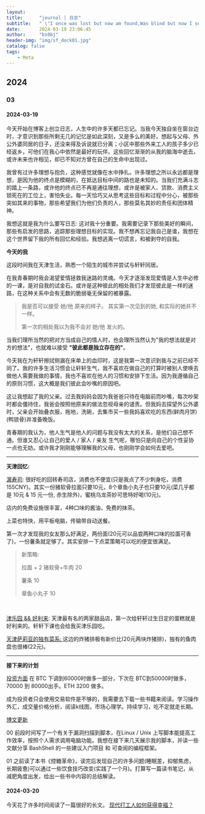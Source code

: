```yaml
---
layout:     
title:      "journal | 日志"
subtitle:   " \"I once was lost but now am found,Was blind but now I see. \""
date:       2024-03-19 23:06:45
author:     "bs0bj"
header-img: "img/sf_dock01.jpg"
catalog: false
tags:
    - Meta
---
```


## 2024

### 03

#### 2024-03-19

今天开始在博客上创立日志，人生中的许多天都已忘记。当我今天独自坐在窗台边时，才意识到那些所剩无几的记忆是如此深刻，又是多么的美好。想起与父母、外公外婆同居的日子，还没来得及诉说就已分离；小区中那些外来工人的孩子多少已经返乡，可他们在我心中依然是最好的玩伴。这些回忆渐渐的从我的脑海中逝去，或许未来也许相见，却已不知对方曾在自己的生命中出现过。

我曾有过许多理想与抱负，这种感觉就像在水中挣扎。许多理想之所以永远都是理想，是因为他的终点是模糊的，在抵达目标中间的路也是未知的。当我们充满斗志的踏上一条路，或许他的终点已不再是通往理想，或许是被家人、贷款、消费主义锁死在的工位上，害怕失业。每一天恰巧又从思考这些目标和过程中分心，被那些突如其来的事物，那些希望我们为他们负责的人，那些莫名其妙的责任和团体精神。

我想这就是我为什么要写日志: 这对我十分重要。我需要记录下那些美好的瞬间，那些有启发的思路，追踪那些理想目标的实现。我不想再忘记我自己是谁，我想在这个世界留下我的所有回忆和经验。我想逃离一切谎言，和被剥夺的自我。

**今天的我**

这段时间我在天津生活，熟悉一个陌生的城市并尝试与轩轩同居。

在我青春期时我会渴望爱情拯救我迷路的灵魂。今天才逐渐发现爱情是人生中必修的一课，是对自我的试金石。或许是这种彼此的相处我们才发现彼此是一样的迷路，在这种关系中会有无数的脆弱毫无保留的被暴露。

> 我是否可以接受 她/他 原来的样子。
> 其实第一次见到的她, 和实际的她并不一样。
> 
> 第一次的相处我以为我不会对 她/他 发火的。

当我们理所当然的把对方当成自己的情人时，也会理所当然认为"我的想法就是对方的想法"，也就难以接受 **"彼此都是独立存在的"**。

今天我在为轩轩擦拭侧漏在床单上的血印时，这是我第一次意识到我与之前已经不同了。我的许多生活习惯会让轩轩生气，我不喜欢在做自己的打算时被别人使唤去做他人需要我做的事情，我也不喜欢在他人的习惯和安排下生活。因为我遵循自己的原则习惯，这大概是我们彼此会吵嘴的原因吧。

这让我想起了我的父亲。过去我妈妈会因为我爸爸只待在电脑前而吵嘴，每次吵架时都会僵持住，我爸会按照他原来的做法忽视母亲的谴责。但我妈去探望外公外婆时，父亲会开始叠衣服，拖地，洗碗，去集市买一些我妈喜欢吃的东西(鲜肉月饼)(鸭锁骨)并准备晚饭。

青春期的我认为，他人生气是他人的问题与我没有太大的关系，是他们自己想不通。但谁又忍心让自己的爱人 / 家人 / 亲友 生气呢，哪怕只是向自己的个性妥协一点也无妨。或许我才刚刚能够理解我的父母，也刚刚学会如何去爱吧。

***

**天津回忆:**

<u>濵寿司</u>: 很好吃的回转寿司店，消费也不便宜(只是我点了不少刺身吃，消费155CNY)。其实一份猪软骨拉面只要10元，8个章鱼小丸子也只要10元(菜几乎都是 10元 & 15 元一份, 赤生除外)，蜜桃乌龙茶妙可思特好喝(10元)。

店内的免费设施很丰富，4种口味的酱油，免费的抹茶。

上菜也特快，用平板电脑，传输带自动送餐。

第一次才发现我的女友那么好满足，两份面(20元可以品尝两种口味的拉面可香了)，一份薯条就足够了。其实安排一下点菜策略可以吃的便宜很满足。

> 新策略:
> 
> 拉面 + 2 猪软骨+牛肉 20
> 
> 薯条 10
> 
> 章鱼小丸子 10

<br/>

<u>津乐园 && 好利来</u>: 天津最有名的两家甜品店，第一次给轩轩过生日定的蛋糕就是好利来的。轩轩下课也会给我买津乐园吃。

<u>天津萨莉亚的独有菜系: </u>这边的炸猪排极有新价比(20元两块炸猪排)，独有的鱼肉盘也很棒(22元)。

***

**接下来的计划**

<u>投资方面</u>
在 BTC 下调到60000时做多一部分，下次在 BTC到50000时做多，70000 到 80000出手。ETH 3200 做多。

成为投资者只会使用交易软件是不够的，我需要去下载一些书籍来阅读。学习操作外汇，成交量价格分析，阅读k线图，市场心理学。持续学习，吃不定就走长期。

<u>博文更新</u>

00
前段时间写了一个有关于漏洞扫描到脚本，在Linux / Unix 上写脚本能提高工作效率，按照个人需求调用电脑功能。我想在接下来几天展示我的脚本，并读一些文献分享 BashShell 的一些建议入门项目 和 可查阅的编程框架。

01
之前读了本书《控糖革命》，读完后发现自己的许多问题(睡眠差，抑郁焦虑，长期疲惫)可以通过一些饮食技巧改变(实践了一个月)。打算写一篇读书笔记，从减肥角度出发，给出一些书中内容的总结解读。

#### 2024-03-20

今天花了许多时间阅读了一篇很好的长文。
[现代打工人如何获得幸福？](https://sspai.com/post/86697)


